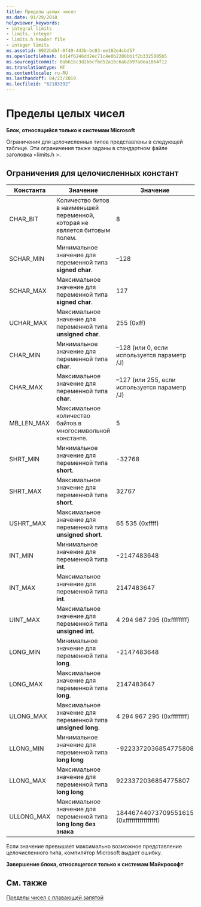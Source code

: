 ```yaml
---
title: Пределы целых чисел
ms.date: 01/29/2018
helpviewer_keywords:
- integral limits
- limits, integer
- limits.h header file
- integer limits
ms.assetid: 6922bdbf-0f49-443b-bc03-ee182e4cbd57
ms.openlocfilehash: 0d14f6246dd2ec71c4e0b2286bb1f2b3325085b5
ms.sourcegitcommit: 0ab61bc3d2b6cfbd52a16c6ab2b97a8ea1864f12
ms.translationtype: MT
ms.contentlocale: ru-RU
ms.lasthandoff: 04/23/2019
ms.locfileid: "62183392"
---
```

# <a name="integer-limits"></a>Пределы целых чисел

**Блок, относящийся только к системам Microsoft**

Ограничения для целочисленных типов представлены в следующей таблице. Эти ограничения также заданы в стандартном файле заголовка \<limits.h >.

## <a name="limits-on-integer-constants"></a>Ограничения для целочисленных констант

|Константа|Значение|Значение|
|--------------|-------------|-----------|
|CHAR_BIT|Количество битов в наименьшей переменной, которая не является битовым полем.|8|
|SCHAR_MIN|Минимальное значение для переменной типа **signed char**.|–128|
|SCHAR_MAX|Максимальное значение для переменной типа **signed char**.|127|
|UCHAR_MAX|Максимальное значение для переменной типа **unsigned char**.|255 (0xff)|
|CHAR_MIN|Минимальное значение для переменной типа **char**.|–128 (или 0, если используется параметр /J)|
|CHAR_MAX|Максимальное значение для переменной типа **char**.|–127 (или 255, если используется параметр /J)|
|MB_LEN_MAX|Максимальное количество байтов в многосимвольной константе.|5|
|SHRT_MIN|Минимальное значение для переменной типа **short**.|-32768|
|SHRT_MAX|Максимальное значение для переменной типа **short**.|32767|
|USHRT_MAX|Максимальное значение для переменной типа **unsigned short**.|65 535 (0xffff)|
|INT_MIN|Минимальное значение для переменной типа **int**.|-2147483648|
|INT_MAX|Максимальное значение для переменной типа **int**.|2147483647|
|UINT_MAX|Максимальное значение для переменной типа **unsigned int**.|4 294 967 295 (0xffffffff)|
|LONG_MIN|Минимальное значение для переменной типа **long**.|-2147483648|
|LONG_MAX|Максимальное значение для переменной типа **long**.|2147483647|
|ULONG_MAX|Максимальное значение для переменной типа **unsigned long**.|4 294 967 295 (0xffffffff)|
|LLONG_MIN|Минимальное значение для переменной типа **long long**|-9223372036854775808|
|LLONG_MAX|Максимальное значение для переменной типа **long long**|9223372036854775807|
|ULLONG_MAX|Максимальное значение для переменной типа **long long без знака**|18446744073709551615 (0xffffffffffffffff)|

Если значение превышает максимально возможное представление целочисленного типа, компилятор Microsoft выдает ошибку.

**Завершение блока, относящегося только к системам Майкрософт**

## <a name="see-also"></a>См. также

[Пределы чисел с плавающей запятой](../cpp/floating-limits.md)